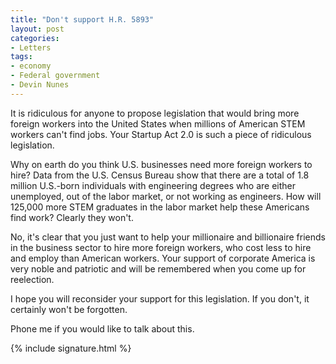 ```yaml
---
title: "Don't support H.R. 5893"
layout: post
categories:
- Letters
tags:
- economy
- Federal government
- Devin Nunes
---
```


It is ridiculous for anyone to propose legislation that would bring more foreign workers into the United States when millions of American STEM workers can't find jobs. Your Startup Act 2.0 is such a piece of ridiculous legislation.

Why on earth do you think U.S. businesses need more foreign workers to hire? Data from the U.S. Census Bureau show that there are a total of 1.8 million U.S.-born individuals with engineering degrees who are either unemployed, out of the labor market, or not working as engineers. How will 125,000 more STEM graduates in the labor market help these Americans find work? Clearly they won't.

No, it's clear that you just want to help your millionaire and billionaire friends in the business sector to hire more foreign workers, who cost less to hire and employ than American workers. Your support of corporate America is very noble and patriotic and will be remembered when you come up for reelection.

I hope you will reconsider your support for this legislation. If you don't, it certainly won't be forgotten.

Phone me if you would like to talk about this.

{% include signature.html %}
